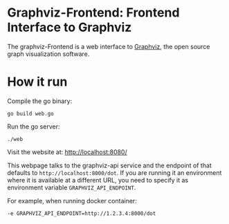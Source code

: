 # Graphviz-Frontend: Frontend Interface to Graphviz

The graphviz-Frontend is a web interface to [Graphviz][], the open source graph visualization software. 

[Graphviz]: https://graphviz.org/

# How it run

Compile the go binary:

    go build web.go

Run the go server:

    ./web

Visit the website at:
 <http://localhost:8080/>

This webpage talks to the graphviz-api service and the endpoint of that defaults to `http://localhost:8000/dot`. If you are running it an environment where it is available at a different URL, you need to specify it as environment variable `GRAPHVIZ_API_ENDPOINT`.

For example, when running docker container:

	-e GRAPHVIZ_API_ENDPOINT=http://1.2.3.4:8000/dot
